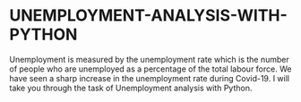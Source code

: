 # UNEMPLOYMENT-ANALYSIS-WITH-PYTHON
Unemployment is measured by the unemployment rate which is the number of people who are unemployed as a percentage of the total labour force. We have seen a sharp increase in the unemployment rate during Covid-19.  I will take you through the task of Unemployment analysis with Python.
